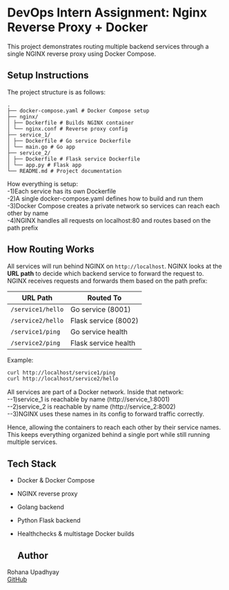# DevOps Intern Assignment: Nginx Reverse Proxy + Docker

This project demonstrates routing multiple backend services through a single NGINX reverse proxy using Docker Compose.

## Setup Instructions

The project structure is as follows:
```
.
├── docker-compose.yaml # Docker Compose setup
├── nginx/
│ ├── Dockerfile # Builds NGINX container
│ └── nginx.conf # Reverse proxy config
├── service_1/
│ ├── Dockerfile # Go service Dockerfile
│ └── main.go # Go app
├── service_2/
│ ├── Dockerfile # Flask service Dockerfile
│ └── app.py # Flask app
└── README.md # Project documentation
```
How everything is setup:
    <br>-1)Each service has its own Dockerfile
    <br>-2)A single docker-compose.yaml defines how to build and run them
    <br>-3)Docker Compose creates a private network so services can reach each other by name
    <br>-4)NGINX handles all requests on localhost:80 and routes based on the path prefix

## How Routing Works

All services will run behind NGINX on `http://localhost`.  NGINX looks at the **URL path** to decide which backend service to forward the request to.
NGINX receives requests and forwards them based on the path prefix:

|        URL Path          |      Routed To       |
|--------------------------|----------------------|
|    `/service1/hello`     | Go service (8001)    |
|    `/service2/hello`     | Flask service (8002) |
|    `/service1/ping`      | Go service health    |
|    `/service2/ping`      | Flask service health |

Example:

```bash
curl http://localhost/service1/ping
curl http://localhost/service2/hello
```

All services are part of a Docker network. Inside that network:
    <br>--1)service_1 is reachable by name (http://service_1:8001)
    <br>--2)service_2 is reachable by name (http://service_2:8002)
    <br>--3)NGINX uses these names in its config to forward traffic correctly.

Hence, allowing the containers to reach each other by their service names. This keeps everything organized behind a single port while still running multiple services.

## Tech Stack

- Docker & Docker Compose  
- NGINX reverse proxy  
- Golang backend  
- Python Flask backend  
- Healthchecks & multistage Docker builds

  ## Author

Rohana Upadhyay  
[GitHub](https://github.com/Brohan-Tech)
   
